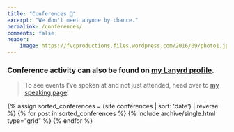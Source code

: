 ```yaml
---
title: "Conferences 🤝"
excerpt: "We don't meet anyone by chance."
permalink: /conferences/
comments: false
header:
    image: https://fvcproductions.files.wordpress.com/2016/09/photo1.jpg
---
```


### Conference activity can also be found on [my Lanyrd profile](http://lanyrd.com/profile/fvcproductions/ "Lanyrd").

> To see events I've spoken at and not just attended, head over to [my speaking page](http://fvcproductions.com/services/speaking/ "Speaking")!

<div class="grid__wrapper">
    {% assign sorted_conferences = (site.conferences | sort: 'date') | reverse %}
    {% for post in sorted_conferences %}
        {% include archive/single.html type="grid" %}
    {% endfor %}
</div>